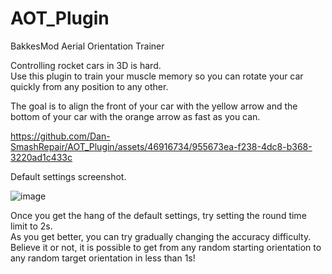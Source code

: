 # AOT_Plugin
BakkesMod Aerial Orientation Trainer

Controlling rocket cars in 3D is hard.  
Use this plugin to train your muscle memory so you can rotate your car quickly from any position to any other.

The goal is to align the front of your car with the yellow arrow and the bottom of your car with the orange arrow as fast as you can.

https://github.com/Dan-SmashRepair/AOT_Plugin/assets/46916734/955673ea-f238-4dc8-b368-3220ad1c433c

Default settings screenshot.

![image](https://github.com/Dan-SmashRepair/AOT_Plugin/assets/46916734/bde990f3-89c3-443c-852a-ced55f69e011)

Once you get the hang of the default settings, try setting the round time limit to 2s.  
As you get better, you can try gradually changing the accuracy difficulty.  
Believe it or not, it is possible to get from any random starting orientation to any random target orientation in less than 1s!
